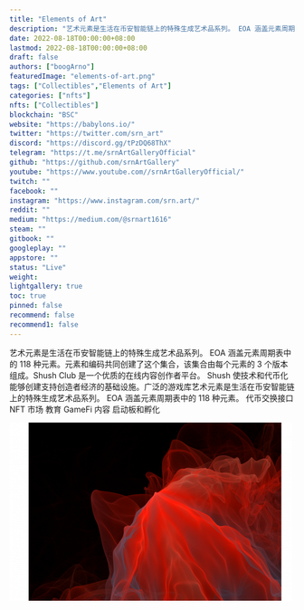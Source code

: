 ```yaml
---
title: "Elements of Art"
description: "艺术元素是生活在币安智能链上的特殊生成艺术品系列。 EOA 涵盖元素周期表中的 118 种元素。"
date: 2022-08-18T00:00:00+08:00
lastmod: 2022-08-18T00:00:00+08:00
draft: false
authors: ["boogArno"]
featuredImage: "elements-of-art.png"
tags: ["Collectibles","Elements of Art"]
categories: ["nfts"]
nfts: ["Collectibles"]
blockchain: "BSC"
website: "https://babylons.io/"
twitter: "https://twitter.com/srn_art"
discord: "https://discord.gg/tPzDQ68ThX"
telegram: "https://t.me/srnArtGalleryOfficial"
github: "https://github.com/srnArtGallery"
youtube: "https://www.youtube.com//srnArtGalleryOfficial/"
twitch: ""
facebook: ""
instagram: "https://www.instagram.com/srn.art/"
reddit: ""
medium: "https://medium.com/@srnart1616"
steam: ""
gitbook: ""
googleplay: ""
appstore: ""
status: "Live"
weight: 
lightgallery: true
toc: true
pinned: false
recommend: false
recommend1: false
---
```

艺术元素是生活在币安智能链上的特殊生成艺术品系列。 EOA 涵盖元素周期表中的 118 种元素。元素和编码共同创建了这个集合，该集合由每个元素的 3 个版本组成。Shush Club 是一个优质的在线内容创作者平台。 Shush 使技术和代币化能够创建支持创造者经济的基础设施。广泛的游戏库艺术元素是生活在币安智能链上的特殊生成艺术品系列。 EOA 涵盖元素周期表中的 118 种元素。
代币交换接口
NFT 市场
教育 GameFi 内容
启动板和孵化



![elementsofart-dapp-collectibles-bsc-image1-500x315_2f604ff983f4fb6350b7ecefdcfd741e](elementsofart-dapp-collectibles-bsc-image1-500x315_2f604ff983f4fb6350b7ecefdcfd741e.png)

